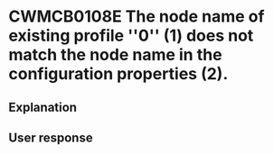 # CWMCB0108E The node name of existing  profile ''0'' (1) does not match the node name in the configuration properties (2).

## Explanation

## User response